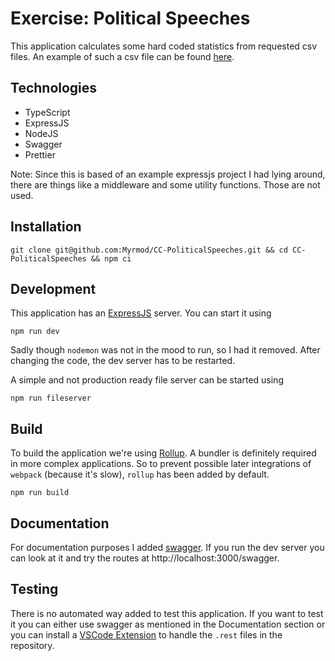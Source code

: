 # Exercise: Political Speeches

This application calculates some hard coded statistics from requested csv files.
An example of such a csv file can be found [here](testFileServer/public/testfile.csv).

## Technologies

- TypeScript
- ExpressJS
- NodeJS
- Swagger
- Prettier

Note: Since this is based of an example expressjs project I had lying around, there are things like a middleware and some utility functions. Those are not used.

## Installation

```
git clone git@github.com:Myrmod/CC-PoliticalSpeeches.git && cd CC-PoliticalSpeeches && npm ci
```

## Development

This application has an [ExpressJS](https://expressjs.com/) server. You can start it using

```
npm run dev
```

Sadly though `nodemon` was not in the mood to run, so I had it removed. After changing the code, the dev server has to be restarted.

A simple and not production ready file server can be started using

```
npm run fileserver
```

## Build

To build the application we're using [Rollup](https://rollupjs.org/guide/en/). A bundler is definitely required in more complex applications. So to prevent possible later integrations of `webpack` (because it's slow), `rollup` has been added by default.

```
npm run build
```

## Documentation

For documentation purposes I added [swagger](https://swagger.io/). If you run the dev server you can look at it and try the routes at http://localhost:3000/swagger.

## Testing

There is no automated way added to test this application. If you want to test it you can either use swagger as mentioned in the Documentation section or you can install a [VSCode Extension](https://marketplace.visualstudio.com/items?itemName=humao.rest-client) to handle the `.rest` files in the repository.
